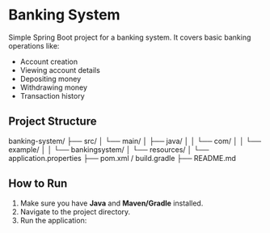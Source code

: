 # Banking System
Simple Spring Boot project for a banking system.
It covers basic banking operations like:
- Account creation
- Viewing account details
- Depositing money
- Withdrawing money
- Transaction history

## Project Structure
banking-system/
├── src/
│ └── main/
│ ├── java/
│ │ └── com/
│ │ └── example/
│ │ └── bankingsystem/
│ └── resources/
│ └── application.properties
├── pom.xml / build.gradle
├── README.md


## How to Run
1. Make sure you have **Java** and **Maven/Gradle** installed.
2. Navigate to the project directory.
3. Run the application:
   ```bash
   

